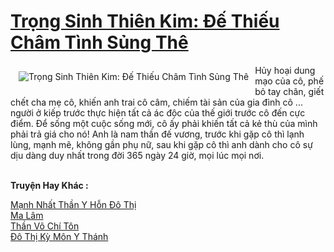 <a href="https://truyenwiki.net/trong-sinh-thien-kim-de-thieu-cham-tinh-sung-the.35675/" title="Trọng Sinh Thiên Kim: Đế Thiếu Châm Tình Sủng Thê"><h1>Trọng Sinh Thiên Kim: Đế Thiếu Châm Tình Sủng Thê</h1></a><div style="display:table"><img align="right" style="float: left; padding: 10px;" src="https://truyenwiki.net/a/img/str/src/35675.jpg" alt="Trọng Sinh Thiên Kim: Đế Thiếu Châm Tình Sủng Thê">Hủy hoại dung mạo của cô, phế bỏ tay chân, giết chết cha mẹ cô, khiến anh trai cô câm, chiếm tài sản của gia đình cô ... người ở kiếp trước thực hiện tất cả ác độc của thế giới trước cô đến cực điểm. Để sống một cuộc sống mới, cô ấy phải khiến tất cả kẻ thù của mình phải trả giá cho nó! Anh là nam thần đế vương, trước khi gặp cô thì lạnh lùng, mạnh mẽ, không gần phụ nữ, sau khi gặp cô thì anh dành cho cô sự dịu dàng duy nhất trong đời 365 ngày 24 giờ, mọi lúc mọi nơi.</div><p><br><b>Truyện Hay Khác :</b></p><a href="https://truyenwiki.net/manh-nhat-than-y-hon-do-thi.36463/" alt="Mạnh Nhất Thần Y Hỗn Đô Thị">Mạnh Nhất Thần Y Hỗn Đô Thị</a><br/><a href="https://github.com/nownovels/wikidich/tree/master/truyenhay/35573" alt="Ma Lâm">Ma Lâm</a><br/><a href="https://github.com/nownovels/wikidich/tree/master/truyenhay/36610" alt="Thần Võ Chí Tôn">Thần Võ Chí Tôn</a><br/><a href="https://sangtacviet.wordpress.com/2020/10/22/do-thi-ky-mon-y-thanh/" alt="Đô Thị Kỳ Môn Y Thánh">Đô Thị Kỳ Môn Y Thánh</a><br/>